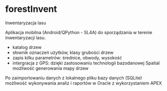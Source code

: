 # forestInvent
Inwentaryzacja lasu

Aplikacja mobilna (Android/QPython - SL4A) do sporządzania w terenie inwentaryzacji lasu.

* katalog drzew
* słownik oznaczeń użytków, klasy grubości drzew
* zapis kilku parametrów: średnice, obwody, wysokość
* intergracja z GPS: dzięki zastosowaniu technologii bazodanowej Spatial możliwość generowania mapy drzew

Po zaimportowaniu danych z lokalnego pliku bazy danych (SQLite) możliwość wykonywania analiz i raportów w Oracle z wykorzystaniem APEX
